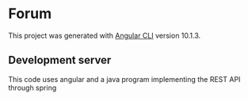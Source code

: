 # Forum

This project was generated with [Angular CLI](https://github.com/angular/angular-cli) version 10.1.3.

## Development server

This code uses angular and a java program implementing the REST API through spring
